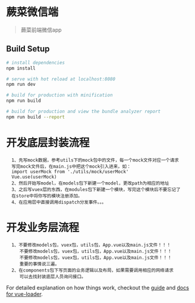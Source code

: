 # 蕨菜微信端

> 蕨菜前端微信app

## Build Setup

``` bash
# install dependencies
npm install

# serve with hot reload at localhost:8080
npm run dev

# build for production with minification
npm run build

# build for production and view the bundle analyzer report
npm run build --report
```

# 开发底层封装流程

```
  1、先写mock数据，参考utils下的mock包中的文件，每一个mock文件对应一个请求
  写完mock文件后，在main.js中把这个mock引入进来，如：
  import userMock from './utils/mock/userMock'
  Vue.use(userMock)
  2、然后开始写model，在models包下新建一个model，更改path为相应的地址
  3、之后写vuex层的东西，在modules包下新建一个模块，写完这个模块后不要忘记了
  在store中将你写的模块注册添加。
  4、在应用层中直接调用dispatch分发事件。。。
```
# 开发业务层流程

```
  1、不要修改models包，vuex包，utils包，App.vue以及main.js文件！！！
     不要修改models包，vuex包，utils包，App.vue以及main.js文件！！！
     不要修改models包，vuex包，utils包，App.vue以及main.js文件！！！
     重要的事情说三遍。
  2、在components包下写页面的业务逻辑以及布局，如果需要调用相应的网络请求
     可以去找封装底层人员询问接口。
```

For detailed explanation on how things work, checkout the [guide](http://vuejs-templates.github.io/webpack/) and [docs for vue-loader](http://vuejs.github.io/vue-loader).
